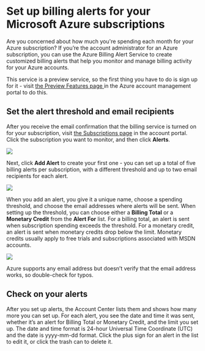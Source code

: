 <properties pageTitle="Set up billing alerts for your Microsoft Azure subscriptions" description="Describes how you can set up alerts on your Azure bill so you can avoid billing surprises." services="" documentationCenter="" authors="cabailey" manager="mbaldwin" editor=""/>

<tags ms.service="multiple" ms.workload="multiple" ms.tgt_pltfrm="" ms.devlang="" ms.topic="article" ms.date="10/29/2014" ms.author="cabailey" />

# Set up billing alerts for your Microsoft Azure subscriptions

Are you concerned about how much you're spending each month for your Azure subscription? If you’re the account administrator for an Azure subscription, you can use the Azure Billing Alert Service to create customized billing alerts that help you monitor and manage billing activity for your Azure accounts.

This service is a preview service, so the first thing you have to do is sign up for it - visit <a href="https://account.windowsazure.com/PreviewFeatures">the Preview Features page </a> in the Azure account management portal to do this.

## Set the alert threshold and email recipients

After you receive the email confirmation that the billing service is turned on for your subscription, visit <a href="https://account.windowsazure.com/Subscriptions">the Subscriptions page</a> in the account portal. Click the subscription you want to monitor, and then click **Alerts**.

![][Image1]

Next, click **Add Alert** to create your first one - you can set up a total of five billing alerts per subscription, with a different threshold and up to two email recipients for each alert.

![][Image2]

When you add an alert, you give it a unique name, choose a spending threshold, and choose the email addresses where alerts will be sent. When setting up the threshold, you can choose either a **Billing Total** or a **Monetary Credit** from the **Alert For** list. For a billing total, an alert is sent when subscription spending exceeds the threshold. For a monetary credit, an alert is sent when monetary credits drop below the limit. Monetary credits usually apply to free trials and subscriptions associated with MSDN accounts.

![][Image3]

Azure supports any email address but doesn’t verify that the email address works, so double-check for typos.

## Check on your alerts

After you set up alerts, the Account Center lists them and shows how many more you can set up. For each alert, you see the date and time it was sent, whether it’s an alert for Billing Total or Monetary Credit, and the limit you set up. The date and time format is 24-hour Universal Time Coordinate (UTC) and the date is yyyy-mm-dd format. Click the plus sign for an alert in the list to edit it, or click the trash can to delete it.

[Image1]: ./media/azure-billing-set-up-alerts/billingalert1.png
[Image2]: ./media/azure-billing-set-up-alerts/billingalert2.png
[Image3]: ./media/azure-billing-set-up-alerts/billingalerts3.png
